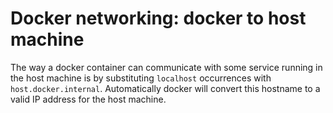 # Docker networking: docker to host machine

The way a docker container can communicate with some service running in the host
machine is by substituting `localhost` occurrences with `host.docker.internal`.
Automatically docker will convert this hostname to a valid IP address for the
host machine.
